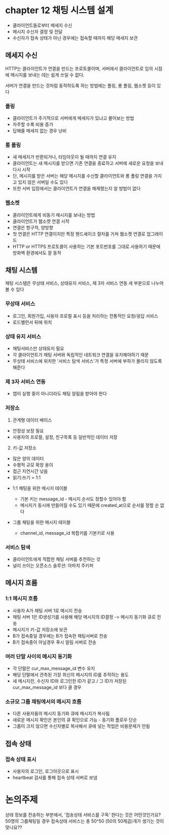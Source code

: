 # chapter 12 채팅 시스템 설계
- 클라이언트들로부터 메세지 수신
- 메시지 수신자 결정 및 전달
- 수신자가 접속 상태가 아닌 경우에는 접속할 때까지 해당 메세지 보관

## 메세지 수신
HTTP는 클라이언트가 연결을 만드는 프로토콜이며, 서버에서 클라이언트로 임의 시점에 메시지를 보내는 데는 쉽게 쓰일 수 없다.

서버가 연결을 만드는 것처럼 동작하도록 하는 방법에는 폴링, 롱 폴링, 웹소켓 등이 있다

### 폴링
- 클라이언트가 주기적으로 서버에게 메세지가 있냐고 물어보는 방법
- 자주할 수록 비용 증가
- 답해줄 메세지 없는 경우 낭비

### 롱 폴링
- 새 메세지가 반환되거나, 타임아웃이 될 때까지 연결 유지
- 클라이언트는 새 메시지를 받으면 기존 연결을 종료하고 서버에 새로운 요청을 보내 다시 시작
- 단, 메시지를 받은 서버는 해당 메시지를 수신할 클라이언트와 롱 폴링 연결을 가지고 있지 않은 서버일 수도 있다
- 또한 서버 입장에서는 클라이언트가 연결을 해제했는지 알 방법이 없다

### 웹소켓
- 클라이언트에게 비동기 메시지를 보내는 방법
- 클라이언트가 웹소켓 연결 시작
- 연결은 항구적, 양방향
- 첫 연결은 HTTP 연결이지만 특정 핸드셰이크 절차를 거쳐 웹소켓 연결로 업그레이드
- HTTP or HTTPS 프로토콜이 사용하는 기본 포트번호를 그대로 사용하기 때문에 방화벽 환경에서도 잘 동작

## 채팅 시스템
채팅 시스템은 무상태 서비스, 상태유지 서비스, 제 3자 서비스 연동 세 부분으로 나누어 볼 수 있다

### 무상태 서비스
- 로그인, 회원가입, 사용자 프로필 표시 등을 처리하는 전통적인 요청/응답 서비스
- 로드밸런서 뒤에 위치

### 상태 유지 서비스
- 채팅서비스만 상태유지 필요
- 각 클라이언트가 채팅 서버와 독립적인 네트워크 연결을 유지해야하기 때문
- 무상태 서비스에 위치한 '서비스 탐색 서비스'가 특정 서버에 부하가 몰리지 않도록 해준다

### 제 3자 서비스 연동
- 앱이 실행 중이 아니더라도 채팅 알림을 받아야 한다

### 저장소
1. 관계형 데이터 베이스
  - 안정성 보장 필요
  - 사용자의 프로필, 설정, 친구목록 등 일반적인 데이터 저장

2. 키-값 저장소
  - 많은 양의 데이터
  - 수평적 규모 확장 용이
  - 접근 지연시간 낮음
  - 읽기:쓰기 = 1:1

* 1:1 채팅을 위한 메시지 테이블
  * 기본 키는 message_id - 메시지 순서도 정할수 있어야 함
  * 메시지가 동시에 만들어질 수도 있기 때문에 created_at으로 순서를 정할 순 없다

* 그룹 채팅을 위한 메시지 테이블
  * channel_id, message_id 복합키를 기본키로 사용

### 서비스 탐색
- 클라이언트에게 적합한 채팅 서버를 추천하는 것
- 널리 쓰이는 오픈소스 솔루션: 아파치 주키퍼

## 메시지 흐름

### 1:1 메시지 흐름
- 사용자 A가 채팅 서버 1로 메시지 전송
- 채팅 서버 1은 ID생성기를 사용해 해당 메시지의 ID결정 -> 메시지 동기화 큐로 전송
- 메시지가 키-값 저장소에 보관
- B가 접속중일 경우에는 B가 접속한 채팅서버로 전송
- B가 접속중이 아닐경우 푸시 알림 서버로 전송

### 여러 단말 사이의 메시지 동기화
- 각 단말은 cur_max_message_id 변수 유지
- 해당 단말에서 관측된 가장 최신의 메시지의 ID를 추적하는 용도
- 새 메시지란, 수신자 ID와 로그인한 ID가 같고 / 그 ID가 저장된 cur_max_message_id 보다 클 경우

### 소규모 그룹 채팅에서의 메시지 흐름
- 다른 사용자들의 메시지 동기화 큐에 메시지가 복사됨
- 새로운 메시지 확인은 본인의 큐 확인으로 가능 - 동기화 플로우 단순
- 그룹이 크지 않으면 수신자별로 복사해서 큐에 넣는 작업은 비용문제가 안됨

## 접속 상태

### 접속 상태 표시
- 사용자의 로그인, 로그아웃으로 표시
- heartbeat 검사를 통해 접속 상태 서버로 보냄


# 논의주제
상태 정보를 전송하는 부분에서, '접송상태 서비스를 구독' 한다는 것은 어떤것인가요? 50명의 그룹채팅일 경우 접속상태 서비스는 총 50^50 (50의 50제곱)개가 생기는 것이 맞나요??